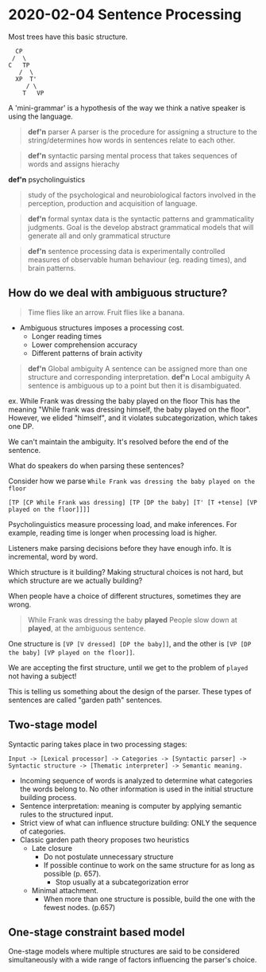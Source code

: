 # 2020-02-04 Sentence Processing

Most trees have this basic structure.
```
  CP
 /  \
C   TP
   /  \
  XP  T'
     / \
    T   VP
```

A 'mini-grammar' is a hypothesis of the way we think a native speaker is using the language.

> **def'n** parser
> A parser is the procedure for assigning a structure to the string/determines how words in sentences relate to each other.

> **def'n** syntactic parsing
> mental process that takes sequences of words and assigns hierachy

**def'n** psycholinguistics
> study of the psychological and neurobiological factors involved in the perception, production and acquisition of language.

> **def'n** formal syntax
> data is the syntactic patterns and grammaticality judgments. Goal is the develop abstract grammatical models that will generate all and only grammatical structure

> **def'n** sentence processing
> data is experimentally controlled measures of observable human behaviour (eg. reading times), and brain patterns. 

## How do we deal with ambiguous structure?
> Time flies like an arrow. Fruit flies like a banana.

* Ambiguous structures imposes a processing cost.
  * Longer reading times
  * Lower comprehension accuracy
  * Different patterns of brain activity

> **def'n** Global ambiguity
> A sentence can be assigned more than one structure and corresponding interpretation.
> **def'n** Local ambiguity
> A sentence is ambiguous up to a point but then it is disambiguated.

ex. While Frank was dressing the baby played on the floor
This has the meaning "While frank was dressing himself, the baby played on the floor". However, we elided "himself", and it violates subcategorization, which takes one DP. 

We can't maintain the ambiguity. It's resolved before the end of the sentence.

What do speakers do when parsing these sentences?

Consider how we parse `While Frank was dressing the baby played on the floor`

`[TP [CP While Frank was dressing] [TP [DP the baby] [T' [T +tense] [VP played on the floor]]]]`

Psycholinguistics measure processing load, and make inferences. For example, reading time is longer when processing load is higher. 

Listeners make parsing decisions before they have enough info. It is incremental, word by word.

Which structure is it building? Making structural choices is not hard, but which structure are we actually building?

When people have a choice of different structures, sometimes they are wrong.

> While Frank was dressing the baby **played**
People slow down at **played**, at the ambiguous sentence.

One structure is `[VP [V dressed] [DP the baby]]`, and the other is `[VP [DP the baby] [VP played on the floor]]`.

We are accepting the first structure, until we get to the problem of `played` not having a subject!

This is telling us something about the design of the parser. These types of sentences are called "garden path" sentences. 

## Two-stage model
Syntactic paring takes place in two processing stages:

```
Input -> [Lexical processor] -> Categories -> [Syntactic parser] -> Syntactic structure -> [Thematic interpreter] -> Semantic meaning.
```

* Incoming sequence of words is analyzed to determine what categories the words belong to. No other information is used in the initial structure building process.
* Sentence interpretation: meaning is computer by applying semantic rules to the structured input.
* Strict view of what can influence structure building: ONLY the sequence of categories.
* Classic garden path theory proposes two heuristics
  * Late closure
    * Do not postulate unnecessary structure
    * If possible continue to work on the same structure for as long as possible (p. 657).
      * Stop usually at a subcategorization error
  * Minimal attachment.
    * When more than one structure is possible, build the one with the fewest nodes. (p.657)

## One-stage constraint based model
One-stage models where multiple structures are said to be considered simultaneously with a wide range of factors influencing the parser's choice.